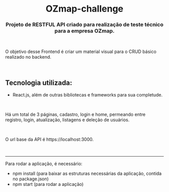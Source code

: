<h1 align="center">
  OZmap-challenge
</h1>
<h3 align="center">Projeto de RESTFUL API criado para realização de teste técnico para a empresa OZmap.</h3>
<br/>
<p>
O objetivo desse Frontend é criar um material visual para o CRUD básico realizado no backend.
</p>  

<br/>

## **Tecnologia utilizada:**
- React.js, além de outras bibliotecas e frameworks para sua completude.
  
<br/>

Há um total de 3 páginas, cadastro, login e home, permeando entre registro, login, atualização, listagens e deleção de usuários. 

<br/>

O url base da API é https://localhost:3000.

<br/>
<hr/>

Para rodar a aplicação, é necessário:
- npm install (para baixar as estruturas necessárias da aplicação, contida no package.json)
- npm start (para rodar a aplicação)

